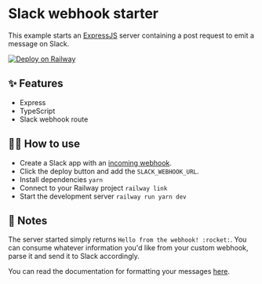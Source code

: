 # Slack webhook starter

This example starts an [ExpressJS](https://expressjs.com/) server containing a post request to emit a message on Slack.

[![Deploy on Railway](https://railway.app/button.svg)](https://railway.app/new?template=https%3A%2F%2Fgithub.com%2Frailwayapp%2Fstarters%2Ftree%2Fmaster%2Fexamples%2Fslack-webhook&envs=SLACK_WEBHOOK_URL)

## ✨ Features

- Express
- TypeScript
- Slack webhook route

## 💁‍♀️ How to use

- Create a Slack app with an [incoming webhook](https://api.slack.com/messaging/webhooks).
- Click the deploy button and add the `SLACK_WEBHOOK_URL`.
- Install dependencies `yarn`
- Connect to your Railway project `railway link`
- Start the development server `railway run yarn dev`

## 📝 Notes

The server started simply returns `Hello from the webhook! :rocket:`. You can consume whatever information you'd like from your custom webhook, parse it and send it to Slack accordingly.

You can read the documentation for formatting your messages [here](https://api.slack.com/reference/surfaces/formatting).
